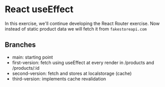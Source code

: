# React useEffect

In this exercise, we'll continue developing the React Router exercise. Now
instead of static product data we will fetch it from `fakestoreapi.com`

## Branches

- main: starting point
- first-version: fetch using useEffect at every render in /products and /products/:id
- second-version: fetch and stores at localstorage (cache)
- third-version: implements cache revalidation
